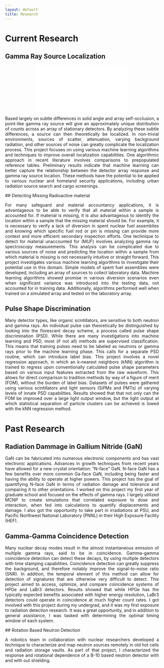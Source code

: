 ```yaml
---
layout: default
title: Research
---
```

# Current Research
## Gamma Ray Source Localization

<p align="center">
<embed src="assets/reference_table.pdf" alt="Array Response" />
</p>
<p align="justify">
Based largely on subtle differences in solid angle and array self-occlusion, a point-like gamma ray source will give an approximately unique distribution of counts across an array of stationary detectors. By analyzing these subtle differences, a source can then theoretically be localized. In non-trivial environments, sources of scatter, attenuation, varying background radiation, and other sources of noise can greatly complicate the localization process. This project focuses on using various machine learning algorithms and techniques to improve overall localization capabilities. One algorithmic approach in recent literature involves comparisons to prepopulated reference tables. Preliminary results indicate that machine learning can better capture the relationship between the detector array response and gamma ray source location. These methods have the potential to be applied to various nuclear and homeland security applications, including urban radiation source search and cargo screenings. 
</p>
## Detecting Missing Radioactive material
<p align="justify">
For many safeguard and material accountancy applications, it is advantageous to be able to verify that all material within a sample is accounted for. If material is missing, it is also advantageous to identify the location within a sample that the missing material should be. For example, it is necessary to verify a lack of diversion in spent nuclear fuel assemblies and knowing which specific fuel rod or pin is missing can provide more context and more efficient secondary inspection efforts. One technique to detect for material unaccounted for (MUF) involves analyzing gamma ray spectroscopy measurements. This analysis can be complicated due to various sources of noise and predicting the location within a sample from which material is missing is not necessarily intuitive or straight forward. This project investigates various machine learning algorithms to investigate their potential use in this domain. Simple models of spent fuel assemblies were developed, including an array of sources to collect laboratory data. Machine learning algorithms showed promise in various diversion scenarios even when significant variance was introduced into the testing data, not accounted for in training data. Additionally, algorithms performed well when trained on a simulated array and tested on the laboratory array. 
</p>

## Pulse Shape Discrimination
<p align="justify">
Many detector types, like organic scintillators, are sensitive to both neutron and gamma rays. An individual pulse can theoretically be distinguished by looking into the florescent decay scheme, a process called pulse shape discrimination (PSD). While there are many investigations into machine learning and PSD, most (if not all) methods are supervised classification. This means that training pulses need to be labeled as neutrons or gamma rays prior to the machine learning phase. This calls for a separate PSD routine, which can introduce label bias. This project involves a novel regression approach, in which an k-nearest neighbors (kNN) algorithm is trained to regress upon conventionally calculated pulse shape parameters based on various input features extracted from the raw waveform. This allows for direct comparison to tradition methods by way of a figure of merit (FOM), without the burden of label bias. Datasets of pulses were gathered using various scintillators and light sensors (SiPMs and PMTs) of varying levels of innate PSD capabilities. Results showed that that not only can the FOM be improved over a large light output window, but the light output at which statistical separation of particle clusters can be achieved is lowed with the kNN regression method.
</p>

# Past Research
## Radiation Dammage in Gallium Nitride (GaN)
<p align="justify">
GaN can be fabricated into numerous electronic components and has vast electronic applications. Advances in growth techniques from recent years have allowed for a new crystal orientation: “N-face” GaN. N-face GaN has a few benefits over more common Ga-face GaN, including being faster and having the ability to operate at higher powers. This project has the goal of quantifying N-face GaN in terms of radiation damage and tolerance and comparing it to other orientations. I worked on this project my first year of graduate school and focused on the effects of gamma rays. I largely utilized MCNP to create simulations that correlated exposure to dose and interaction, when fed into calculations to quantify displacements and damage. I also got the opportunity to take part in irradiations at PSU, and Pacific Northwest National Laboratory (PNNL) in their High Exposure Facility (HEF).
</p>

## Gamma-Gamma Coincidence Detection
<p align="justify">
Many nuclear decay modes result in the almost instantaneous emission of multiple gamma rays, said to be in coincidence. Gamma-gamma coincidence detection can detect these decays, by using multiple detectors with time stamping capabilities. Coincidence detection can greatly suppress the background, and therefore notably improve the signal-to-noise ratio (SNR). In addition, the temporal element of this method can allow for detection of signatures that are otherwise very difficult to detect. This project aimed to access, optimize, and compare coincidence systems of HPGe and LaBr3 detectors. Results showed that while HPGe has the typically expected benefits associated with higher energy resolution, LaBr3 detectors could operate in coincidence at much higher count rates. I got involved with this project during my undergrad, and it was my first exposure to radiation detection research. It was a great opportunity, and in addition to general assistance, I was tasked with determining the optimal timing window of each system.
</p>
## Rotation Based Neutron Detection
<p align="justify">
A robotics team in collaboration with nuclear researchers developed a technique to characterize and map neutron sources remotely in old hot cells and radiation storage vaults. As part of that project, I characterized the response and rotational dependence of a B-10 based neutron detector with and with out shielding.
</p>

